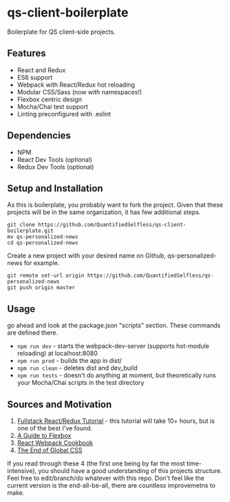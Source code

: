 # qs-client-boilerplate
Boilerplate for QS client-side projects. 

## Features
* React and Redux
* ES6 support
* Webpack with React/Redux hot reloading
* Modular CSS/Sass (now with namespaces!)
* Flexbox centric design
* Mocha/Chai test support
* Linting preconfigured with .eslint

## Dependencies
* NPM
* React Dev Tools (optional)
* Redux Dev Tools (optional)

## Setup and Installation

As this is boilerplate, you probably want to fork the project.
Given that these projects will be in the same organization, it has few additional steps.
```
git clone https://github.com/QuantifiedSelfless/qs-client-boilerplate.git
mv qs-personalized-news 
cd qs-personalized-news
```
Create a new project with your desired name on Github, qs-personalized-news for example.
```
git remote set-url origin https://github.com/QuantifiedSelfless/qs-personalized-news
git push origin master
```
## Usage
go ahead and look at the package.json "scripts" section. These commands are defined there.

* `npm run dev` - starts the webpack-dev-server (supports hot-module reloading) at localhost:8080  
* `npm run prod` - builds the app in dist/  
* `npm run clean` - deletes dist and dev_build  
* `npm run tests` - doesn't do anything at moment, but theoretically runs your Mocha/Chai scripts in the test directory


## Sources and Motivation
1. [Fullstack React/Redux Tutorial](http://teropa.info/blog/2015/09/10/full-stack-redux-tutorial.html) - this tutorial will take 10+ hours, but is one of the best I've found.
2. [A Guide to Flexbox](https://css-tricks.com/snippets/css/a-guide-to-flexbox/)
3. [React Webpack Cookbook](https://christianalfoni.github.io/react-webpack-cookbook/)
4. [The End of Global CSS](https://medium.com/seek-ui-engineering/the-end-of-global-css-90d2a4a06284#.taaczapdi)

If you read through these 4 (the first one being by far the most time-intensive), you should have a good understanding of this projects structure.  
Feel free to edit/branch/do whatever with this repo. Don't feel like the current version is the end-all-be-all, there are countless improvemetns to make.
